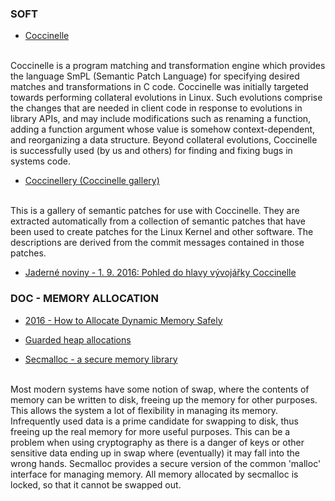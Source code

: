 ### SOFT

- [Coccinelle](http://coccinelle.lip6.fr/)
<br>
Coccinelle is a program matching and transformation engine which provides the language SmPL (Semantic Patch Language) for specifying desired matches and transformations in C code. Coccinelle was initially targeted towards performing collateral evolutions in Linux. Such evolutions comprise the changes that are needed in client code in response to evolutions in library APIs, and may include modifications such as renaming a function, adding a function argument whose value is somehow context-dependent, and reorganizing a data structure. Beyond collateral evolutions, Coccinelle is successfully used (by us and others) for finding and fixing bugs in systems code.


- [Coccinellery (Coccinelle gallery)](http://coccinellery.org/)
<br>
This is a gallery of semantic patches for use with Coccinelle. They are extracted automatically from a collection of semantic patches that have been used to create patches for the Linux Kernel and other software. The descriptions are derived from the commit messages contained in those patches.


- [Jaderné noviny - 1. 9. 2016: Pohled do hlavy vývojářky Coccinelle](http://www.abclinuxu.cz/clanky/jaderne-noviny-1.-9.-2016-pohled-do-hlavy-vyvojarky-coccinelle)


### DOC - MEMORY ALLOCATION

- [2016 - How to Allocate Dynamic Memory Safely](http://www.barrgroup.com/Embedded-Systems/How-To/Malloc-Free-Dynamic-Memory-Allocation)

- [Guarded heap allocations](http://stackoverflow.com/a/33568256)

- [Secmalloc - a secure memory library](http://www.jabberwocky.com/software/secmalloc/)
<br>
Most modern systems have some notion of swap, where the contents of memory can be written to disk, freeing up the memory for other purposes. This allows the system a lot of flexibility in managing its memory. Infrequently used data is a prime candidate for swapping to disk, thus freeing up the real memory for more useful purposes. This can be a problem when using cryptography as there is a danger of keys or other sensitive data ending up in swap where (eventually) it may fall into the wrong hands. Secmalloc provides a secure version of the common 'malloc' interface for managing memory. All memory allocated by secmalloc is locked, so that it cannot be swapped out.

